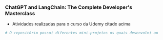 ### ChatGPT and LangChain: The Complete Developer's Masterclass
- Atividades realizadas para o curso da Udemy citado acima
```python
# O repositório possui diferentes mini-projetos os quais desenvolvi ao decorrer do curso
